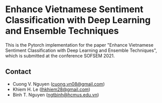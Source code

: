 # Enhance Vietnamese Sentiment Classification with Deep Learning and Ensemble Techniques

This is the Pytorch implementation for the paper "Enhance Vietnamese Sentiment Classification with Deep Learning and Ensemble Techniques", which is submitted at the conference SOFSEM 2021.

## Contact

* Cuong V. Nguyen (cuong.vn08@gmail.com)
* Khiem H. Le (lhkhiem28@gmail.com)
* Binh T. Nguyen (ngtbinh@hcmus.edu.vn)
